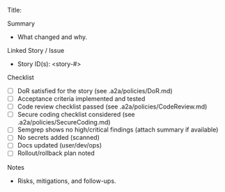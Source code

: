Title: <Concise summary>

Summary
- What changed and why.

Linked Story / Issue
- Story ID(s): <story-#>

Checklist
- [ ] DoR satisfied for the story (see .a2a/policies/DoR.md)
- [ ] Acceptance criteria implemented and tested
- [ ] Code review checklist passed (see .a2a/policies/CodeReview.md)
- [ ] Secure coding checklist considered (see .a2a/policies/SecureCoding.md)
- [ ] Semgrep shows no high/critical findings (attach summary if available)
- [ ] No secrets added (scanned)
- [ ] Docs updated (user/dev/ops)
- [ ] Rollout/rollback plan noted

Notes
- Risks, mitigations, and follow-ups.

